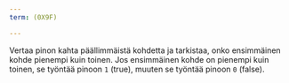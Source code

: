 ```yaml
---
term: (0X9F)

---
```

Vertaa pinon kahta päällimmäistä kohdetta ja tarkistaa, onko ensimmäinen kohde pienempi kuin toinen. Jos ensimmäinen kohde on pienempi kuin toinen, se työntää pinoon `1` (true), muuten se työntää pinoon `0` (false).